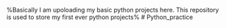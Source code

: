 %Basically I am upoloading my basic python projects here. This repository is used to store my first ever python projects% # Python_practice
